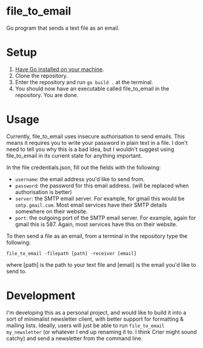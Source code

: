 # file_to_email
Go program that sends a text file as an email.

# Setup
1. [Have Go installed on your machine](https://golang.org/doc/install).
2. Clone the repository.
3. Enter the repository and run `go build .` at the terminal.
4. You should now have an executable called file_to_email in the repository. You are done.

# Usage
Currently, file_to_email uses insecure authorisation to send emails. This means it requires you to write your password in plain text in a file. I don't need to tell you why this is a bad idea, but I wouldn't suggest using file_to_email in its current state for anything important.

In the file credentials.json, fill out the fields with the following:

- `username`: the email address you'd like to send from.
- `password`: the password for this email address. (will be replaced when authorisation is better)
- `server`: the SMTP email server. For example, for gmail this would be `smtp.gmail.com`. Most email services have their SMTP details somewhere on their website.
- `port`: the outgoing port of the SMTP email server. For example, again for gmail this is 587. Again, most services have this on their website.

To then send a file as an email, from a terminal in the repository type the following:

`file_to_email -filepath [path] -receiver [email]`

where [path] is the path to your text file and [email] is the email you'd like to send to.

# Development
I'm developing this as a personal project, and would like to build it into a sort of minimalist newsletter client, with better support for formatting & mailing lists. Ideally, users will just be able to run `file_to_email my_newsletter` (or whatever I end up renaming it to. I think Crier might sound catchy) and send a newsletter from the command line.
